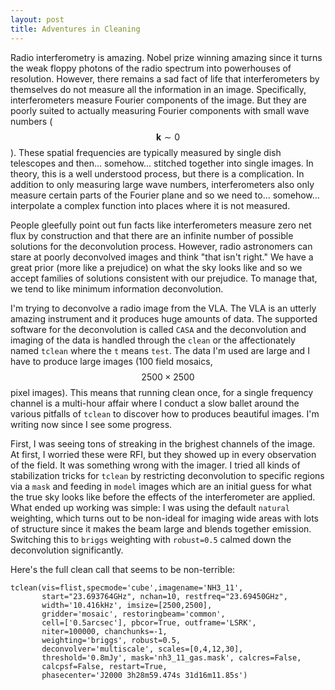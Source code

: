 ```yaml
---
layout: post
title: Adventures in Cleaning
---
```


Radio interferometry is amazing.  Nobel prize winning amazing since it turns the weak floppy photons of the radio spectrum into powerhouses of resolution.  However, there remains a sad fact of life that interferometers by themselves do not measure all the information in an image.  Specifically, interferometers measure Fourier components of the image. But they are poorly suited to actually measuring Fourier components with small wave numbers ($$\mathbf{k} \sim 0$$).  These spatial frequencies are typically measured by single dish telescopes and then... somehow... stitched together into single images.  In theory, this is a well understood process, but there is a complication.  In addition to only measuring large wave numbers, interferometers also only measure certain parts of the Fourier plane and so we need to... somehow... interpolate a complex function into places where it is not measured.  

People gleefully point out fun facts like interferometers measure zero net flux by construction and that there are an infinite number of possible solutions for the deconvolution process.  However, radio astronomers can stare at poorly deconvolved images and think "that isn't right."  We have a great prior (more like a prejudice) on what the sky looks like and so we accept families of solutions consistent with our prejudice.  To manage that, we tend to like minimum information deconvolution.

I'm trying to deconvolve a radio image from the VLA.  The VLA is an utterly amazing instrument and it produces huge amounts of data.  The supported software for the deconvolution is called `CASA` and the deconvolution and imaging of the data is handled through the `clean` or the affectionately named `tclean` where the `t` means `test`.  The data I'm used are large and I have to produce large images (100 field mosaics, $$2500\times 2500$$ pixel images).  This means that running clean once, for a single frequency channel is a multi-hour affair where I conduct a slow ballet around the various pitfalls of `tclean` to discover how to produces beautiful images.  I'm writing now since I see some progress.

First, I was seeing tons of streaking in the brighest channels of the image.  At first, I worried these were RFI, but they showed up in every observation of the field.  It was something wrong with the imager.  I tried all kinds of stabilization tricks for `tclean` by restricting deconvolution to specific regions via a `mask` and feeding in `model` images which are an initial guess for what the true sky looks like before the effects of the interferometer are applied.  What ended up working was simple: I was using the default `natural` weighting, which turns out to be non-ideal for imaging wide areas with lots of structure since it makes the beam large and blends together emission.  Switching this to `briggs` weighting with `robust=0.5` calmed down the deconvolution significantly.

Here's the full clean call that seems to be non-terrible:

```
tclean(vis=flist,specmode='cube',imagename='NH3_11',
       start="23.693764GHz", nchan=10, restfreq="23.69450GHz",
       width='10.416kHz', imsize=[2500,2500],
       gridder='mosaic', restoringbeam='common',
       cell=['0.5arcsec'], pbcor=True, outframe='LSRK',
       niter=100000, chanchunks=-1,
       weighting='briggs', robust=0.5,
       deconvolver='multiscale', scales=[0,4,12,30],
       threshold='0.8mJy', mask='nh3_11_gas.mask', calcres=False,
       calcpsf=False, restart=True, 
       phasecenter='J2000 3h28m59.474s 31d16m11.85s')
```
